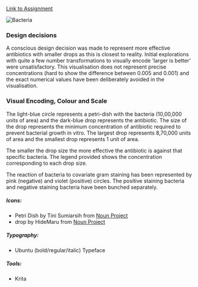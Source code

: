 [Link to Assignment](https://github.com/bsc-iitm/Data-Visualization-Design-CS4001/issues/7)

![Bacteria](https://user-images.githubusercontent.com/3922260/221449263-ae8ddb96-e2fc-442f-a94f-e39c12e7851b.jpg)
### Design decisions
A conscious design decision was made to represent more effective antibiotics with smaller drops as this is closest to reality. Initial explorations with quite a few number transformations to  visually encode 'larger is better' were unsatisfactory. This visualisation does not represent precise concentrations (hard to show the difference between 0.005 and 0.001) and the exact numerical values have been deliberately avoided in the visualisation.  
### Visual Encoding, Colour and Scale
The light-blue circle represents a petri-dish with the bacteria (10,00,000 units of area) and the dark-blue drop represents the antibiotic. The size of the drop represents the minimum concentration of antibiotic required to prevent bacterial growth in vitro. The largest drop represents 8,70,000 units of area and the smallest drop represents 1 unit of area.

The smaller the drop size the more effective the antibiotic is against that specific bacteria.  The legend provided shows the concentration corresponding to each drop size.

The reaction of bacteria to covariate gram staining has been represented by pink (negative) and violet (positive) circles. The positive staining bacteria and negative staining bacteria have been bunched separately.
##### Icons: 
- Petri Dish by Tini Sumiarsih from <a href="https://thenounproject.com/browse/icons/term/petri-dish/" target="_blank" title="Petri Dish Icons">Noun Project</a>
- drop by HideMaru from <a href="https://thenounproject.com/browse/icons/term/drop/" target="_blank" title="drop Icons">Noun Project</a>
##### Typography:
- Ubuntu (bold/regular/italic) Typeface
##### Tools: 
- Krita
